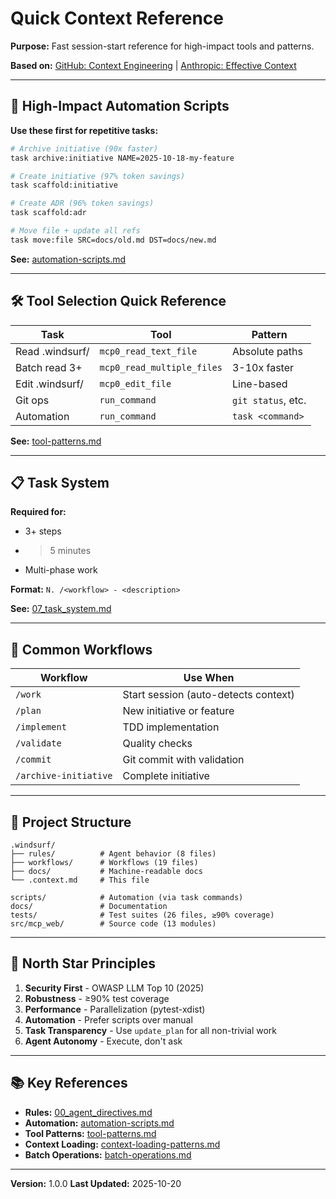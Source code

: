 # Quick Context Reference

**Purpose:** Fast session-start reference for high-impact tools and patterns.

**Based on:** [GitHub: Context Engineering](https://github.blog/ai-and-ml/github-copilot/how-to-build-reliable-ai-workflows-with-agentic-primitives-and-context-engineering/) | [Anthropic: Effective Context](https://www.anthropic.com/engineering/effective-context-engineering-for-ai-agents)

---

## 🚀 High-Impact Automation Scripts

**Use these first for repetitive tasks:**

```bash
# Archive initiative (90x faster)
task archive:initiative NAME=2025-10-18-my-feature

# Create initiative (97% token savings)
task scaffold:initiative

# Create ADR (96% token savings)
task scaffold:adr

# Move file + update all refs
task move:file SRC=docs/old.md DST=docs/new.md
```

**See:** [automation-scripts.md](docs/automation-scripts.md)

---

## 🛠️ Tool Selection Quick Reference

| Task | Tool | Pattern |
|------|------|---------|
| Read .windsurf/ | `mcp0_read_text_file` | Absolute paths |
| Batch read 3+ | `mcp0_read_multiple_files` | 3-10x faster |
| Edit .windsurf/ | `mcp0_edit_file` | Line-based |
| Git ops | `run_command` | `git status`, etc. |
| Automation | `run_command` | `task <command>` |

**See:** [tool-patterns.md](docs/tool-patterns.md)

---

## 📋 Task System

**Required for:**

- 3+ steps
- >5 minutes
- Multi-phase work

**Format:** `N. /<workflow> - <description>`

**See:** [07_task_system.md](rules/07_task_system.md)

---

## 🔄 Common Workflows

| Workflow | Use When |
|----------|----------|
| `/work` | Start session (auto-detects context) |
| `/plan` | New initiative or feature |
| `/implement` | TDD implementation |
| `/validate` | Quality checks |
| `/commit` | Git commit with validation |
| `/archive-initiative` | Complete initiative |

---

## 📁 Project Structure

```text
.windsurf/
├── rules/          # Agent behavior (8 files)
├── workflows/      # Workflows (19 files)
├── docs/           # Machine-readable docs
└── .context.md     # This file

scripts/            # Automation (via task commands)
docs/               # Documentation
tests/              # Test suites (26 files, ≥90% coverage)
src/mcp_web/        # Source code (13 modules)
```

---

## 🎯 North Star Principles

1. **Security First** - OWASP LLM Top 10 (2025)
2. **Robustness** - ≥90% test coverage
3. **Performance** - Parallelization (pytest-xdist)
4. **Automation** - Prefer scripts over manual
5. **Task Transparency** - Use `update_plan` for all non-trivial work
6. **Agent Autonomy** - Execute, don't ask

---

## 📚 Key References

- **Rules:** [00_agent_directives.md](rules/00_agent_directives.md)
- **Automation:** [automation-scripts.md](docs/automation-scripts.md)
- **Tool Patterns:** [tool-patterns.md](docs/tool-patterns.md)
- **Context Loading:** [context-loading-patterns.md](docs/context-loading-patterns.md)
- **Batch Operations:** [batch-operations.md](docs/batch-operations.md)

---

**Version:** 1.0.0
**Last Updated:** 2025-10-20
